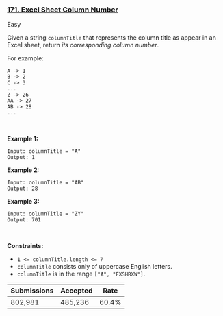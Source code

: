 ### [171. Excel Sheet Column Number](https://leetcode.com/problems/excel-sheet-column-number/)

Easy

Given a string `` columnTitle `` that represents the column title as appear in an Excel sheet, return _its corresponding column number_.

For example:

```
A -> 1
B -> 2
C -> 3
...
Z -> 26
AA -> 27
AB -> 28 
...
```

 

__Example 1:__

```
Input: columnTitle = "A"
Output: 1
```

__Example 2:__

```
Input: columnTitle = "AB"
Output: 28
```

__Example 3:__

```
Input: columnTitle = "ZY"
Output: 701
```

 

__Constraints:__

*   `` 1 <= columnTitle.length <= 7 ``
*   `` columnTitle `` consists only of uppercase English letters.
*   `` columnTitle `` is in the range `` ["A", "FXSHRXW"] ``.

| Submissions    | Accepted     | Rate   |
| -------------- | ------------ | ------ |
| 802,981 | 485,236 | 60.4% |
